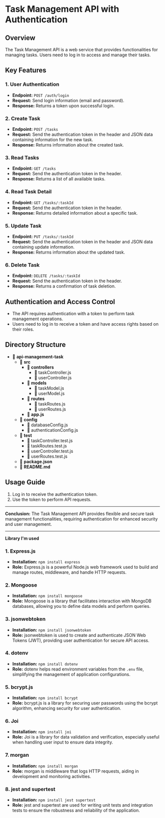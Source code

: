 # Task Management API with Authentication

## Overview

The Task Management API is a web service that provides functionalities for managing tasks. Users need to log in to access and manage their tasks.

## Key Features

### 1. User Authentication

-   **Endpoint:** `POST /auth/login`
-   **Request:** Send login information (email and password).
-   **Response:** Returns a token upon successful login.

### 2. Create Task

-   **Endpoint:** `POST /tasks`
-   **Request:** Send the authentication token in the header and JSON data containing information for the new task.
-   **Response:** Returns information about the created task.

### 3. Read Tasks

-   **Endpoint:** `GET /tasks`
-   **Request:** Send the authentication token in the header.
-   **Response:** Returns a list of all available tasks.

### 4. Read Task Detail

-   **Endpoint:** `GET /tasks/:taskId`
-   **Request:** Send the authentication token in the header.
-   **Response:** Returns detailed information about a specific task.

### 5. Update Task

-   **Endpoint:** `PUT /tasks/:taskId`
-   **Request:** Send the authentication token in the header and JSON data containing update information.
-   **Response:** Returns information about the updated task.

### 6. Delete Task

-   **Endpoint:** `DELETE /tasks/:taskId`
-   **Request:** Send the authentication token in the header.
-   **Response:** Returns a confirmation of task deletion.

## Authentication and Access Control

-   The API requires authentication with a token to perform task management operations.
-   Users need to log in to receive a token and have access rights based on their roles.

## Directory Structure

-   📁 **api-management-task**
    -   📁 **src**
        -   📁 **controllers**
            -   📄 taskController.js
            -   📄 userController.js
        -   📁 **models**
            -   📄 taskModel.js
            -   📄 userModel.js
        -   📁 **routes**
            -   📄 taskRoutes.js
            -   📄 userRoutes.js
        -   📄 **app.js**
    -   📁 **config**
        -   📄 databaseConfig.js
        -   📄 authenticationConfig.js
    -   📁 **test**
        -   📄 taskController.test.js
        -   📄 taskRoutes.test.js
        -   📄 userController.test.js
        -   📄 userRoutes.test.js
    -   📄 **package.json**
    -   📄 **README.md**

## Usage Guide

1. Log in to receive the authentication token.
2. Use the token to perform API requests.

---

**Conclusion:** The Task Management API provides flexible and secure task management functionalities, requiring authentication for enhanced security and user management.

---

**Library I'm used**

### 1. Express.js

-   **Installation:** `npm install express`
-   **Role:** Express.js is a powerful Node.js web framework used to build and manage routes, middleware, and handle HTTP requests.

### 2. Mongoose

-   **Installation:** `npm install mongoose`
-   **Role:** Mongoose is a library that facilitates interaction with MongoDB databases, allowing you to define data models and perform queries.

### 3. jsonwebtoken

-   **Installation:** `npm install jsonwebtoken`
-   **Role:** jsonwebtoken is used to create and authenticate JSON Web Tokens (JWT), providing user authentication for secure API access.

### 4. dotenv

-   **Installation:** `npm install dotenv`
-   **Role:** dotenv helps read environment variables from the `.env` file, simplifying the management of application configurations.

### 5. bcrypt.js

-   **Installation:** `npm install bcrypt`
-   **Role:** bcrypt.js is a library for securing user passwords using the bcrypt algorithm, enhancing security for user authentication.

### 6. Joi

-   **Installation:** `npm install joi`
-   **Role:** Joi is a library for data validation and verification, especially useful when handling user input to ensure data integrity.

### 7. morgan

-   **Installation:** `npm install morgan`
-   **Role:** morgan is middleware that logs HTTP requests, aiding in development and monitoring activities.

### 8. jest and supertest

-   **Installation:** `npm install jest supertest`
-   **Role:** jest and supertest are used for writing unit tests and integration tests to ensure the robustness and reliability of the application.

